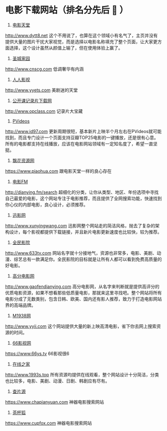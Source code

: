 # 电影下载网站（排名分先后 :rocket: ）

  1. [电影天堂](http://www.dytt8.net)

http://www.dytt8.net
这个不用说了，也算在这个领域小有名气了，主页并没有提供大量的图片干扰大家视觉，而是选择以电影名称填充了整个页面，让大家更方面选择，这个设计虽然从颜值上输了，但在使用体验上赢了。

  1. [圣城家园](http://www.cnscg.com)

http://www.cnscg.com
低调奢华有内涵

  1. [人人影视](http://www.yyets.com)

http://www.yyets.com
美剧迷的天堂

  1. [公开课记录片下载网](http://www.opclass.com)

http://www.opclass.com
记录片大宝藏

  1. [PVideos](http://www.id97.com)

http://www.id97.com
更新周期很短，基本新片上映半个月左右在PVideos就可能找到，而且专门设计一个页面支持豆瓣TOP25电影的一键播放，还是很有心意。所有的电影都支持在线播放，应该在电影网站领域有一定知名度了，希望一直坚挺。

  1. [飘花资源网](https://www.piaohua.com)

https://www.piaohua.com
跟电影天堂一样的良心存在

  1. [电影FM](http://dianying.fm/search)

http://dianying.fm/search
超细化的分类，让你从类型、地区、年份选项中寻找自己最爱的电影，这个网站专注于电影推荐，而且提供了全网搜索功能，快速找到你心仪的内部电影，良心设计，必须推荐。

  1. [迅影网](http://www.xunyingwang.com)

http://www.xunyingwang.com
迅影网整个网站走的简洁风格，抛去了复杂的架构设计，每个影视都提供下载链接，并且新片电影更新速度也比较快，较为推荐。

  1. [全民影院](http://www.633tv.com)

http://www.633tv.com
网站名字就十分接地气，资源也非常多，电影、美剧、动漫、综艺总有一款满足你。全民影院的目标就是让所有人都可以看到免费高质量的好电影。

  1. [高分电影网](http://www.gaofendianying.com)

http://www.gaofendianying.com
高分电影网，从名字来判断就是提供高评分的优质电影资源，如果不想看那些低质量电影，那就来这里寻找吧。整个网站将所有电影分成了无数类别，包含日韩、欧美、国内还有影人推荐，致力于打造电影网站界的高端品牌。

  1. [M1938网](http://www.yyii.com)

http://www.yyii.com
这个网站提供大量的新上映高清电影，省下你去网上搜索资源的时间。

  1. [66影视网](https://www.66ys.tv)

https://www.66ys.tv
66影视很6

  1. [在线之家](http://www.1993s.top)

http://www.1993s.top
所有资源均提供在线观看，整个网站设计十分简洁，分类也比较多，电影、美剧、动漫、日剧、韩剧应有尽有。

  1. [查片源](https://www.chapianyuan.com)

https://www.chapianyuan.com
神器电影搜索网站

  1. [茶杯狐](https://www.cupfox.com)

https://www.cupfox.com
神器电影搜索网站